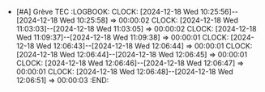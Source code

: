 - [#A] Grève TEC
  :LOGBOOK:
  CLOCK: [2024-12-18 Wed 10:25:56]--[2024-12-18 Wed 10:25:58] =>  00:00:02
  CLOCK: [2024-12-18 Wed 11:03:03]--[2024-12-18 Wed 11:03:05] =>  00:00:02
  CLOCK: [2024-12-18 Wed 11:09:37]--[2024-12-18 Wed 11:09:38] =>  00:00:01
  CLOCK: [2024-12-18 Wed 12:06:43]--[2024-12-18 Wed 12:06:44] =>  00:00:01
  CLOCK: [2024-12-18 Wed 12:06:44]--[2024-12-18 Wed 12:06:45] =>  00:00:01
  CLOCK: [2024-12-18 Wed 12:06:46]--[2024-12-18 Wed 12:06:47] =>  00:00:01
  CLOCK: [2024-12-18 Wed 12:06:48]--[2024-12-18 Wed 12:06:51] =>  00:00:03
  :END: